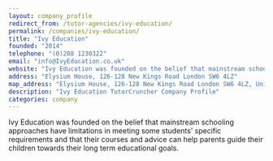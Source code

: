 ```yaml
---
layout: company_profile
redirect_from: /tutor-agencies/ivy-education/
permalink: /companies/ivy-education/
title: "Ivy Education"
founded: "2014"
telephone: "(0)208 1230322"
email: "info@IvyEducation.co.uk"
website: "Ivy Education was founded on the belief that mainstream schooling approaches have limitations in meeting some students’ specific requirements and that their courses and advice can help parents guide their children towards their long term educational goals."
address: "Elysium House, 126-128 New Kings Road London SW6 4LZ"
map_address: "Elysium House, 126-128 New Kings Road London SW6 4LZ, United Kingdom"
description: "Ivy Education TutorCruncher Company Profile"
categories: company
---
```

Ivy Education was founded on the belief that mainstream schooling approaches have limitations in meeting some students’
specific requirements and that their courses and advice can help parents guide their children towards their long term
educational goals.
